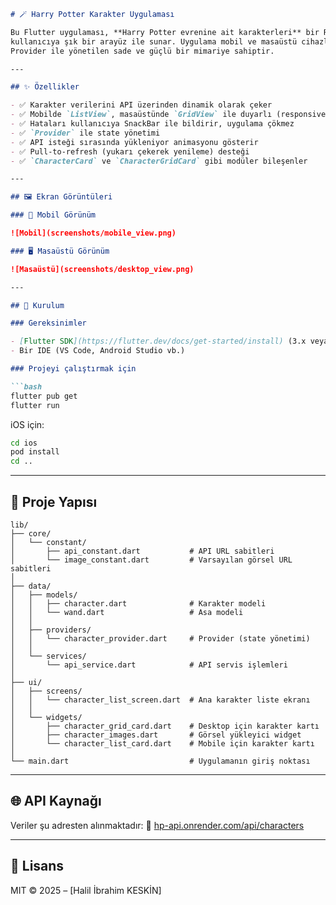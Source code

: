 
````markdown
# 🪄 Harry Potter Karakter Uygulaması

Bu Flutter uygulaması, **Harry Potter evrenine ait karakterleri** bir REST API üzerinden çekip
kullanıcıya şık bir arayüz ile sunar. Uygulama mobil ve masaüstü cihazlara duyarlı olup,
Provider ile yönetilen sade ve güçlü bir mimariye sahiptir.

---

## ✨ Özellikler

- ✅ Karakter verilerini API üzerinden dinamik olarak çeker
- ✅ Mobilde `ListView`, masaüstünde `GridView` ile duyarlı (responsive) yapı
- ✅ Hataları kullanıcıya SnackBar ile bildirir, uygulama çökmez
- ✅ `Provider` ile state yönetimi
- ✅ API isteği sırasında yükleniyor animasyonu gösterir
- ✅ Pull-to-refresh (yukarı çekerek yenileme) desteği
- ✅ `CharacterCard` ve `CharacterGridCard` gibi modüler bileşenler

---

## 🖼️ Ekran Görüntüleri

### 📱 Mobil Görünüm

![Mobil](screenshots/mobile_view.png)

### 🖥️ Masaüstü Görünüm

![Masaüstü](screenshots/desktop_view.png)

---

## 🚀 Kurulum

### Gereksinimler

- [Flutter SDK](https://flutter.dev/docs/get-started/install) (3.x veya üstü)
- Bir IDE (VS Code, Android Studio vb.)

### Projeyi çalıştırmak için

```bash
flutter pub get
flutter run
````

iOS için:

```bash
cd ios
pod install
cd ..
```

---

## 📁 Proje Yapısı

```text
lib/
├── core/
│   └── constant/
│       ├── api_constant.dart           # API URL sabitleri
│       └── image_constant.dart         # Varsayılan görsel URL sabitleri
│
├── data/
│   ├── models/
│   │   ├── character.dart              # Karakter modeli
│   │   └── wand.dart                   # Asa modeli
│   │
│   ├── providers/
│   │   └── character_provider.dart     # Provider (state yönetimi)
│   │
│   └── services/
│       └── api_service.dart            # API servis işlemleri
│
├── ui/
│   ├── screens/
│   │   └── character_list_screen.dart  # Ana karakter liste ekranı
│   │
│   └── widgets/
│       ├── character_grid_card.dart    # Desktop için karakter kartı
│       ├── character_images.dart       # Görsel yükleyici widget
│       └── character_list_card.dart    # Mobile için karakter kartı
│
└── main.dart                           # Uygulamanın giriş noktası
```

---

## 🌐 API Kaynağı

Veriler şu adresten alınmaktadır:
🔗 [hp-api.onrender.com/api/characters](https://hp-api.onrender.com/api/characters)

---


## 📄 Lisans

MIT © 2025 – \[Halil İbrahim KESKİN]

```
